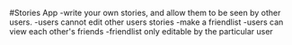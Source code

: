 #Stories App
-write your own stories, and allow them to be seen by other users.
-users cannot edit other users stories
-make a friendlist
-users can view each other's friends
-friendlist only editable by the particular user
